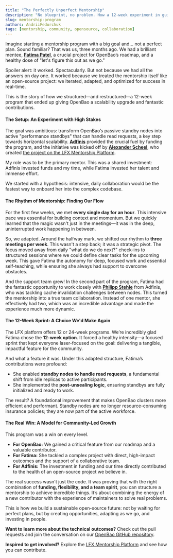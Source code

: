 ```yaml
---
title: "The Perfectly Unperfect Mentorship"
description: "No blueprint, no problem. How a 12-week experiment in guided chaos delivered a performance breakthrough."
slug: mentorship-program
authors: AndriiFedorchuk
tags: [mentorship, community, opensource, collaboration]
---
```


Imagine starting a mentorship program with a big goal and... not a perfect plan. Sound familiar? That was us, three months ago. We had a brilliant mentee, [**Fatima Patel**](https://github.com/fatima2003), a crucial project for OpenBao’s roadmap, and a healthy dose of "let's figure this out as we go."

Spoiler alert: it worked. Spectacularly. But not because we had all the answers on day one. It worked because we treated the mentorship itself like an open-source project: we iterated, adapted, and optimized for success in real-time.

This is the story of how we structured—and restructured—a 12-week program that ended up giving OpenBao a scalability upgrade and fantastic contributions.

#### **The Setup: An Experiment with High Stakes**

The goal was ambitious: transform OpenBao’s passive standby nodes into active "performance standbys" that can handle read requests, a key step towards horizontal scalability. [**Adfinis**](https://www.adfinis.com/) provided the crucial fuel by funding the program, and the initiative was kicked off by [**Alexander Scheel**](https://github.com/cipherboy), who created [the project on the LFX Mentorship Platform](https://mentorship.lfx.linuxfoundation.org/project/d419da30-b718-435d-8673-6c1260307339).

My role was to be the primary mentor. This was a shared investment: Adfinis invested funds and my time, while Fatima invested her talent and immense effort.

We started with a hypothesis: intensive, daily collaboration would be the fastest way to onboard her into the complex codebase.

#### **The Rhythm of Mentorship: Finding Our Flow**

For the first few weeks, we met **every single day for an hour**. This intensive pace was essential for building context and momentum. But we quickly learned that the magic wasn't just in the meetings—it was in the deep, uninterrupted work happening in between.

So, we adapted. Around the halfway mark, we shifted our rhythm to **three meetings per week**. This wasn't a step back; it was a strategic pivot. The focus moved away from daily "what do we do next?" check-ins to structured sessions where we could define clear tasks for the upcoming week. This gave Fatima the autonomy for deep, focused work and essential self-teaching, while ensuring she always had support to overcome obstacles.

And the support team grew! In the second part of the program, Fatima had the fantastic opportunity to work closely with [**Philipp Stehle**](https://github.com/phil9909) from Adfinis, who was tackling cache invalidation challenges between nodes. This turned the mentorship into a true team collaboration. Instead of one mentor, she effectively had two, which was an incredible advantage and made the experience much more dynamic.

#### **The 12-Week Sprint: A Choice We'd Make Again**

The LFX platform offers 12 or 24-week programs. We’re incredibly glad Fatima chose the **12-week option**. It forced a healthy intensity—a focused sprint that kept everyone laser-focused on the goal: delivering a tangible, impactful feature for the community.

And what a feature it was. Under this adapted structure, Fatima’s contributions were profound:
*   She enabled **standby nodes to handle read requests**, a fundamental shift from idle replicas to active participants.
*   She implemented the **post-unsealing logic**, ensuring standbys are fully initialized and ready to work.

The result? A foundational improvement that makes OpenBao clusters more efficient and performant. Standby nodes are no longer resource-consuming insurance policies; they are now part of the active workforce.

#### **The Real Win: A Model for Community-Led Growth**

This program was a win on every level.
*   **For OpenBao:** We gained a critical feature from our roadmap and a valuable contributor.
*   **For Fatima:** She tackled a complex project with direct, high-impact outcomes and the support of a collaborative team.
*   **For Adfinis:** The investment in funding and our time directly contributed to the health of an open-source project we believe in.

The real success wasn't just the code. It was proving that with the right combination of **funding, flexibility, and a team spirit**, you can structure a mentorship to achieve incredible things. It’s about combining the energy of a new contributor with the experience of maintainers to solve real problems.

This is how we build a sustainable open-source future: not by waiting for perfect plans, but by creating opportunities, adapting as we go, and investing in people.

**Want to learn more about the technical outcomes?** Check out the pull requests and join the conversation on our [OpenBao GitHub repository](https://github.com/openbao/openbao).

**Inspired to get involved?** Explore the [LFX Mentorship Platform](https://mentorship.lfx.linuxfoundation.org/project/d419da30-b718-435d-8673-6c1260307339) and see how you can contribute.